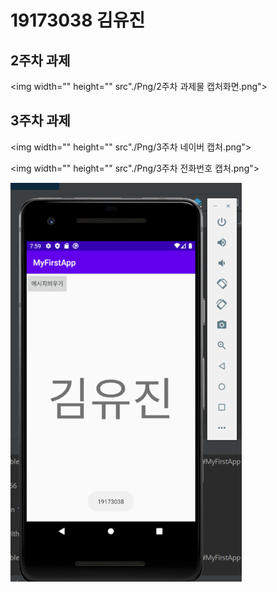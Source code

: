 # 19173038 김유진

## 2주차 과제
   <img width="" height="" src"./Png/2주차 과제물 캡처화면.png"></img>
## 3주차 과제
  <img width="" height="" src"./Png/3주차 네이버 캡처.png"></img>
  
  <img width="" height="" src"./Png/3주차 전화번호 캡처.png"></img>
  
<img src="./Png/2주차 과제물 캡처화면.png" width="" height="">
